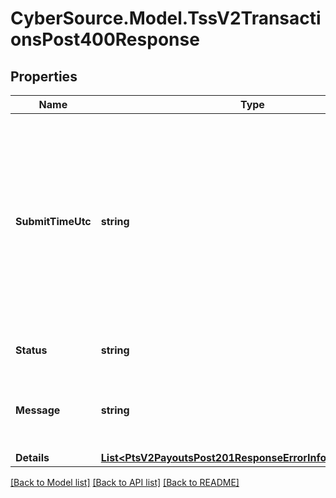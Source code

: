 # CyberSource.Model.TssV2TransactionsPost400Response
## Properties

Name | Type | Description | Notes
------------ | ------------- | ------------- | -------------
**SubmitTimeUtc** | **string** | Time of request in UTC. &#x60;Format: YYYY-MM-DDThh:mm:ssZ&#x60;  Example 2016-08-11T22:47:57Z equals August 11, 2016, at 22:47:57 (10:47:57 p.m.). The T separates the date and the time. The Z indicates UTC.  | [optional] 
**Status** | **string** | The status of the submitted transaction. | [optional] 
**Message** | **string** | The detail message related to the status and reason listed above. | [optional] 
**Details** | [**List&lt;PtsV2PayoutsPost201ResponseErrorInformationDetails&gt;**](PtsV2PayoutsPost201ResponseErrorInformationDetails.md) |  | [optional] 

[[Back to Model list]](../README.md#documentation-for-models) [[Back to API list]](../README.md#documentation-for-api-endpoints) [[Back to README]](../README.md)

